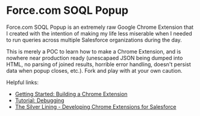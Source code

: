 Force.com SOQL Popup
====================

Force.com SOQL Popup is an extremely raw Google Chrome Extension that I created with the intention of making my life less miserable when I needed to run queries across multiple Salesforce organizations during the day. 

This is merely a POC to learn how to make a Chrome Extension, and is nowhere near production ready (unescapaed JSON being dumped into HTML, no parsing of joined results, horrible error handling, doesn't persist data when popup closes, etc.). Fork and play with at your own caution.

Helpful links:
- [Getting Started: Building a Chrome Extension](http://developer.chrome.com/extensions/getstarted.html)
- [Tutorial: Debugging](http://developer.chrome.com/extensions/tut_debugging.html)
- [The Silver Lining - Developing Chrome Extensions for Salesforce](http://th3silverlining.com/2013/09/14/developing-chrome-extensions-for-salesforce/)
